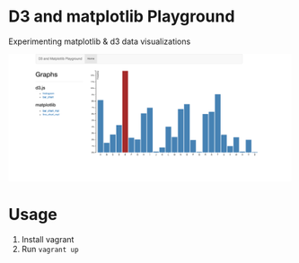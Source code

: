 # D3 and matplotlib Playground

Experimenting matplotlib & d3 data visualizations

![Alt text](/app/static/assets/images/example.png?raw=true "Preview")

# Usage

1. Install vagrant
2. Run  `vagrant up`
